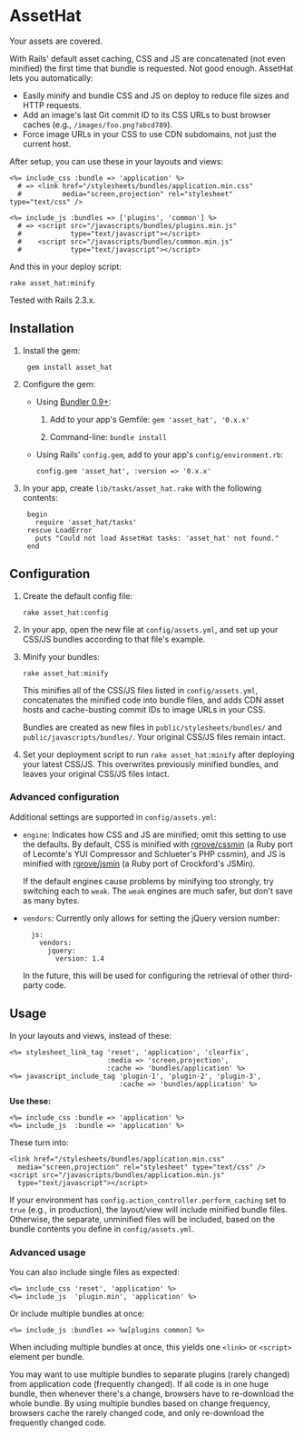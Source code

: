AssetHat
========
Your assets are covered.

With Rails' default asset caching, CSS and JS are concatenated (not even
minified) the first time that bundle is requested. Not good enough. AssetHat
lets you automatically:

* Easily minify and bundle CSS and JS on deploy to reduce file sizes and HTTP
  requests.
* Add an image's last Git commit ID to its CSS URLs to bust browser caches
  (e.g., `/images/foo.png?abcd789`).
* Force image URLs in your CSS to use CDN subdomains, not just the current
  host.

After setup, you can use these in your layouts and views:

    <%= include_css :bundle => 'application' %>
      # => <link href="/stylesheets/bundles/application.min.css"
      #          media="screen,projection" rel="stylesheet" type="text/css" />

    <%= include_js :bundles => ['plugins', 'common'] %>
      # => <script src="/javascripts/bundles/plugins.min.js"
      #            type="text/javascript"></script>
      #    <script src="/javascripts/bundles/common.min.js"
      #            type="text/javascript"></script>

And this in your deploy script:

    rake asset_hat:minify

Tested with Rails 2.3.x.



Installation
------------

1. Install the gem:

        gem install asset_hat

2. Configure the gem:

    * Using [Bundler 0.9+](http://github.com/carlhuda/bundler):

        1.  Add to your app's Gemfile: `gem 'asset_hat', '0.x.x'`

        2.  Command-line: `bundle install`

    * Using Rails' `config.gem`, add to your app's `config/environment.rb`:

        `config.gem 'asset_hat', :version => '0.x.x'`

3. In your app, create `lib/tasks/asset_hat.rake` with the following contents:

        begin
          require 'asset_hat/tasks'
        rescue LoadError
          puts "Could not load AssetHat tasks: 'asset_hat' not found."
        end



Configuration
-------------

1.  Create the default config file:

        rake asset_hat:config

2.  In your app, open the new file at `config/assets.yml`, and set up your
    CSS/JS bundles according to that file's example.

3.  Minify your bundles:

        rake asset_hat:minify

    This minifies all of the CSS/JS files listed in `config/assets.yml`,
    concatenates the minified code into bundle files, and adds CDN asset hosts
    and cache-busting commit IDs to image URLs in your CSS.

    Bundles are created as new files in `public/stylesheets/bundles/` and
    `public/javascripts/bundles/`. Your original CSS/JS files remain intact.

4.  Set your deployment script to run `rake asset_hat:minify` after deploying
    your latest CSS/JS. This overwrites previously minified bundles, and
    leaves your original CSS/JS files intact.

### Advanced configuration ###

Additional settings are supported in `config/assets.yml`:

* `engine`: Indicates how CSS and JS are minified; omit this setting to use
  the defaults. By default, CSS is minified with
  [rgrove/cssmin](http://github.com/rgrove/cssmin) (a Ruby port of Lecomte's
  YUI Compressor and Schlueter's PHP cssmin), and JS is minified with
  [rgrove/jsmin](http://github.com/rgrove/jsmin) (a Ruby port of Crockford's
  JSMin).

  If the default engines cause problems by minifying too
  strongly, try switching each to `weak`. The `weak` engines are much safer,
  but don't save as many bytes.

* `vendors`: Currently only allows for setting the jQuery version number:

        js:
          vendors:
            jquery:
              version: 1.4

  In the future, this will be used for configuring the retrieval of other
  third-party code.



Usage
-----

In your layouts and views, instead of these:

    <%= stylesheet_link_tag 'reset', 'application', 'clearfix',
                            :media => 'screen,projection',
                            :cache => 'bundles/application' %>
    <%= javascript_include_tag 'plugin-1', 'plugin-2', 'plugin-3',
                               :cache => 'bundles/application' %>

**Use these:**

    <%= include_css :bundle => 'application' %>
    <%= include_js  :bundle => 'application' %>

These turn into:

    <link href="/stylesheets/bundles/application.min.css"
      media="screen,projection" rel="stylesheet" type="text/css" />
    <script src="/javascripts/bundles/application.min.js"
      type="text/javascript"></script>

If your environment has `config.action_controller.perform_caching` set to
`true` (e.g., in production), the layout/view will include minified bundle
files. Otherwise, the separate, unminified files will be included, based on
the bundle contents you define in `config/assets.yml`.

### Advanced usage ###

You can also include single files as expected:

    <%= include_css 'reset', 'application' %>
    <%= include_js  'plugin.min', 'application' %>

Or include multiple bundles at once:

    <%= include_js :bundles => %w[plugins common] %>

When including multiple bundles at once, this yields one `<link>` or
`<script>` element per bundle.

You may want to use multiple bundles to separate plugins (rarely changed) from
application code (frequently changed). If all code is in one huge bundle, then
whenever there's a change, browsers have to re-download the whole bundle. By
using multiple bundles based on change frequency, browsers cache the rarely
changed code, and only re-download the frequently changed code.
